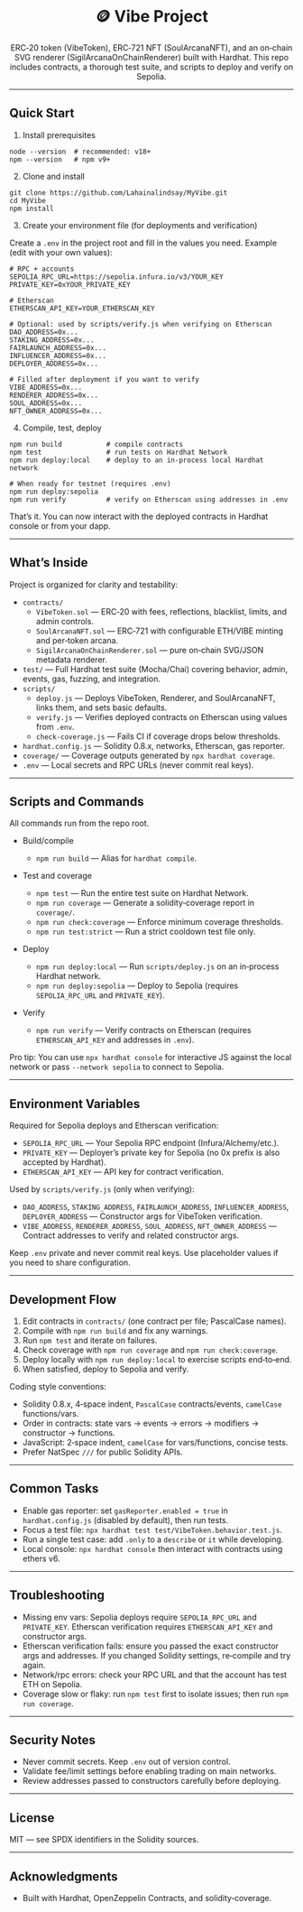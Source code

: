 <div align="center">

# 🪙 Vibe Project

ERC‑20 token (VibeToken), ERC‑721 NFT (SoulArcanaNFT), and an on‑chain SVG renderer (SigilArcanaOnChainRenderer) built with Hardhat. This repo includes contracts, a thorough test suite, and scripts to deploy and verify on Sepolia.

</div>

---

## Quick Start

1) Install prerequisites

```
node --version  # recommended: v18+
npm --version   # npm v9+
```

2) Clone and install

```
git clone https://github.com/Lahainalindsay/MyVibe.git
cd MyVibe
npm install
```

3) Create your environment file (for deployments and verification)

Create a `.env` in the project root and fill in the values you need. Example (edit with your own values):

```
# RPC + accounts
SEPOLIA_RPC_URL=https://sepolia.infura.io/v3/YOUR_KEY
PRIVATE_KEY=0xYOUR_PRIVATE_KEY

# Etherscan
ETHERSCAN_API_KEY=YOUR_ETHERSCAN_KEY

# Optional: used by scripts/verify.js when verifying on Etherscan
DAO_ADDRESS=0x...
STAKING_ADDRESS=0x...
FAIRLAUNCH_ADDRESS=0x...
INFLUENCER_ADDRESS=0x...
DEPLOYER_ADDRESS=0x...

# Filled after deployment if you want to verify
VIBE_ADDRESS=0x...
RENDERER_ADDRESS=0x...
SOUL_ADDRESS=0x...
NFT_OWNER_ADDRESS=0x...
```

4) Compile, test, deploy

```
npm run build           # compile contracts
npm test                # run tests on Hardhat Network
npm run deploy:local    # deploy to an in‑process local Hardhat network

# When ready for testnet (requires .env)
npm run deploy:sepolia
npm run verify          # verify on Etherscan using addresses in .env
```

That’s it. You can now interact with the deployed contracts in Hardhat console or from your dapp.

---

## What’s Inside

Project is organized for clarity and testability:

- `contracts/`
  - `VibeToken.sol` — ERC‑20 with fees, reflections, blacklist, limits, and admin controls.
  - `SoulArcanaNFT.sol` — ERC‑721 with configurable ETH/VIBE minting and per‑token arcana.
  - `SigilArcanaOnChainRenderer.sol` — pure on‑chain SVG/JSON metadata renderer.
- `test/` — Full Hardhat test suite (Mocha/Chai) covering behavior, admin, events, gas, fuzzing, and integration.
- `scripts/`
  - `deploy.js` — Deploys VibeToken, Renderer, and SoulArcanaNFT, links them, and sets basic defaults.
  - `verify.js` — Verifies deployed contracts on Etherscan using values from `.env`.
  - `check-coverage.js` — Fails CI if coverage drops below thresholds.
- `hardhat.config.js` — Solidity 0.8.x, networks, Etherscan, gas reporter.
- `coverage/` — Coverage outputs generated by `npx hardhat coverage`.
- `.env` — Local secrets and RPC URLs (never commit real keys).

---

## Scripts and Commands

All commands run from the repo root.

- Build/compile
  - `npm run build` — Alias for `hardhat compile`.

- Test and coverage
  - `npm test` — Run the entire test suite on Hardhat Network.
  - `npm run coverage` — Generate a solidity‑coverage report in `coverage/`.
  - `npm run check:coverage` — Enforce minimum coverage thresholds.
  - `npm run test:strict` — Run a strict cooldown test file only.

- Deploy
  - `npm run deploy:local` — Run `scripts/deploy.js` on an in‑process Hardhat network.
  - `npm run deploy:sepolia` — Deploy to Sepolia (requires `SEPOLIA_RPC_URL` and `PRIVATE_KEY`).

- Verify
  - `npm run verify` — Verify contracts on Etherscan (requires `ETHERSCAN_API_KEY` and addresses in `.env`).

Pro tip: You can use `npx hardhat console` for interactive JS against the local network or pass `--network sepolia` to connect to Sepolia.

---

## Environment Variables

Required for Sepolia deploys and Etherscan verification:

- `SEPOLIA_RPC_URL` — Your Sepolia RPC endpoint (Infura/Alchemy/etc.).
- `PRIVATE_KEY` — Deployer’s private key for Sepolia (no 0x prefix is also accepted by Hardhat).
- `ETHERSCAN_API_KEY` — API key for contract verification.

Used by `scripts/verify.js` (only when verifying):

- `DAO_ADDRESS`, `STAKING_ADDRESS`, `FAIRLAUNCH_ADDRESS`, `INFLUENCER_ADDRESS`, `DEPLOYER_ADDRESS` — Constructor args for VibeToken verification.
- `VIBE_ADDRESS`, `RENDERER_ADDRESS`, `SOUL_ADDRESS`, `NFT_OWNER_ADDRESS` — Contract addresses to verify and related constructor args.

Keep `.env` private and never commit real keys. Use placeholder values if you need to share configuration.

---

## Development Flow

1) Edit contracts in `contracts/` (one contract per file; PascalCase names).
2) Compile with `npm run build` and fix any warnings.
3) Run `npm test` and iterate on failures.
4) Check coverage with `npm run coverage` and `npm run check:coverage`.
5) Deploy locally with `npm run deploy:local` to exercise scripts end‑to‑end.
6) When satisfied, deploy to Sepolia and verify.

Coding style conventions:

- Solidity 0.8.x, 4‑space indent, `PascalCase` contracts/events, `camelCase` functions/vars.
- Order in contracts: state vars → events → errors → modifiers → constructor → functions.
- JavaScript: 2‑space indent, `camelCase` for vars/functions, concise tests.
- Prefer NatSpec `///` for public Solidity APIs.

---

## Common Tasks

- Enable gas reporter: set `gasReporter.enabled = true` in `hardhat.config.js` (disabled by default), then run tests.
- Focus a test file: `npx hardhat test test/VibeToken.behavior.test.js`.
- Run a single test case: add `.only` to a `describe` or `it` while developing.
- Local console: `npx hardhat console` then interact with contracts using ethers v6.

---

## Troubleshooting

- Missing env vars: Sepolia deploys require `SEPOLIA_RPC_URL` and `PRIVATE_KEY`. Etherscan verification requires `ETHERSCAN_API_KEY` and constructor args.
- Etherscan verification fails: ensure you passed the exact constructor args and addresses. If you changed Solidity settings, re‑compile and try again.
- Network/rpc errors: check your RPC URL and that the account has test ETH on Sepolia.
- Coverage slow or flaky: run `npm test` first to isolate issues; then run `npm run coverage`.

---

## Security Notes

- Never commit secrets. Keep `.env` out of version control.
- Validate fee/limit settings before enabling trading on main networks.
- Review addresses passed to constructors carefully before deploying.

---

## License

MIT — see SPDX identifiers in the Solidity sources.

---

## Acknowledgments

- Built with Hardhat, OpenZeppelin Contracts, and solidity‑coverage.

